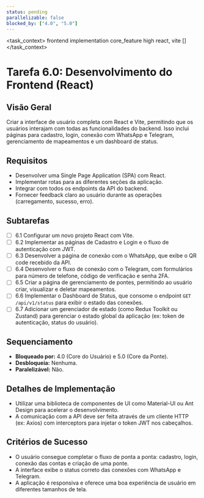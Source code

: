 ```yaml
---
status: pending
parallelizable: false
blocked_by: ["4.0", "5.0"]
---
```


<task_context>
<domain>frontend</domain>
<type>implementation</type>
<scope>core_feature</scope>
<complexity>high</complexity>
<dependencies>react, vite</dependencies>
<unblocks>[]</unblocks>
</task_context>

# Tarefa 6.0: Desenvolvimento do Frontend (React)

## Visão Geral
Criar a interface de usuário completa com React e Vite, permitindo que os usuários interajam com todas as funcionalidades do backend. Isso inclui páginas para cadastro, login, conexão com WhatsApp e Telegram, gerenciamento de mapeamentos e um dashboard de status.

## Requisitos
- Desenvolver uma Single Page Application (SPA) com React.
- Implementar rotas para as diferentes seções da aplicação.
- Integrar com todos os endpoints da API do backend.
- Fornecer feedback claro ao usuário durante as operações (carregamento, sucesso, erro).

## Subtarefas
- [ ] 6.1 Configurar um novo projeto React com Vite.
- [ ] 6.2 Implementar as páginas de Cadastro e Login e o fluxo de autenticação com JWT.
- [ ] 6.3 Desenvolver a página de conexão com o WhatsApp, que exibe o QR code recebido da API.
- [ ] 6.4 Desenvolver o fluxo de conexão com o Telegram, com formulários para número de telefone, código de verificação e senha 2FA.
- [ ] 6.5 Criar a página de gerenciamento de pontes, permitindo ao usuário criar, visualizar e deletar mapeamentos.
- [ ] 6.6 Implementar o Dashboard de Status, que consome o endpoint `GET /api/v1/status` para exibir o estado das conexões.
- [ ] 6.7 Adicionar um gerenciador de estado (como Redux Toolkit ou Zustand) para gerenciar o estado global da aplicação (ex: token de autenticação, status do usuário).

## Sequenciamento
- **Bloqueado por:** 4.0 (Core do Usuário) e 5.0 (Core da Ponte).
- **Desbloqueia:** Nenhuma.
- **Paralelizável:** Não.

## Detalhes de Implementação
- Utilizar uma biblioteca de componentes de UI como Material-UI ou Ant Design para acelerar o desenvolvimento.
- A comunicação com a API deve ser feita através de um cliente HTTP (ex: Axios) com interceptors para injetar o token JWT nos cabeçalhos.

## Critérios de Sucesso
- O usuário consegue completar o fluxo de ponta a ponta: cadastro, login, conexão das contas e criação de uma ponte.
- A interface exibe o status correto das conexões com WhatsApp e Telegram.
- A aplicação é responsiva e oferece uma boa experiência de usuário em diferentes tamanhos de tela.
